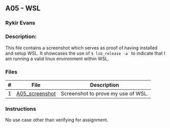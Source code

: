 ## A05 - WSL
### Rykir Evans
### Description:

This file contains a screenshot which serves as proof of having installed and setup WSL. It showcases the use of `$ lsb_release -a ` to indicate that I am running
a valid linux environment within WSL.

### Files

|   #   | File                                                      | Description                                        |
| :---: | --------------------------------------------------------- | -------------------------------------------------- |
|   1   | [A05_screenshot](./Assignments/A05/A05_screenshot)        | Screenshot to prove my use of WSL.                 |


### Instructions

No use case other than verifying for assignment.
